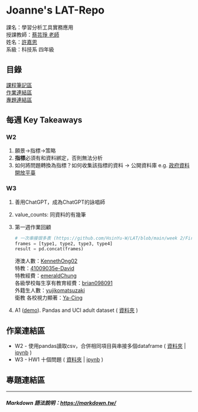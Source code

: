 # Joanne's LAT-Repo

課名：學習分析工具實務應用  
授課教師：[蔡芸琤 老師](https://github.com/pecu/LAT)   
姓名：[許嘉恩](https://github.com/JoanneHsuPeanut)  
系級：科技系 四年級

## 目錄
[課程筆記區](https://github.com/JoanneHsuPeanut/LAT-Repo./blob/main/README.md#%E8%AA%B2%E7%A8%8B%E7%AD%86%E8%A8%98%E5%8D%80)  
[作業連結區](https://github.com/JoanneHsuPeanut/LAT-Repo./blob/main/README.md#%E4%BD%9C%E6%A5%AD%E9%80%A3%E7%B5%90%E5%8D%80)  
[專題連結區](https://github.com/JoanneHsuPeanut/LAT-Repo./blob/main/README.md#%E5%B0%88%E9%A1%8C%E9%80%A3%E7%B5%90%E5%8D%80)  

## 每週 Key Takeaways
### W2
1. 願景→指標→策略
1. **指標**必須有和資料綁定，否則無法分析
1. 如何將問題轉換為指標？如何收集該指標的資料 → 公開資料庫 e.g. [政府資料開放平臺](https://data.gov.tw/)
### W3
1. 善用ChatGPT，成為ChatGPT的詠唱師
1. value_counts: 同資料的有幾筆
1. 第一週作業回顧
    
    ```python
    # 一次串接很多表 (https://github.com/HsinYu-W/LAT/blob/main/week 2/FirstTest.ipynb)
    frames = [type1, type2, type3, type4]
    result = pd.concat(frames)
    ```
    港澳人數：[KennethOng02](https://github.com/KennethOng02/LAT-Repo/blob/main/main.ipynb)  
    特教：[41009035e-David](https://github.com/41009035e-David/LAT/blob/main/Untitled.ipynb)  
    特教經費：[emeraldChung](https://github.com/emeraldChung/LAT/blob/main/test%20week%202.ipynb)  
    各級學校每生享有教育經費：[brian098091](https://github.com/brian098091/LAT-Repo/blob/main/FirstTest.ipynb)  
    外籍生人數：[yujikomatsuzaki](https://github.com/yujikomatsuzaki/LAT-Repo/blob/main/week2/hello.ipynb)  
    衛教 各校視力顯著：[Ya-Cing](https://github.com/Ya-Cing/LAT-Repo/blob/main/2023%2003%2004(week2%20work)/0304%20Test-2.ipynb)  
1. A1 ([demo](https://www.kaggle.com/code/kashnitsky/a1-demo-pandas-and-uci-adult-dataset)). Pandas and UCI adult dataset (
[資料夾](https://github.com/JoanneHsuPeanut/LAT-Repo/tree/main/W03/UCI)
)  

## 作業連結區
* W2 - 使用pandas讀取csv，合併相同項目與串接多個dataframe (
[資料夾](https://github.com/JoanneHsuPeanut/LAT-Repo/tree/main/W02) |
[ipynb](https://github.com/JoanneHsuPeanut/LAT-Repo/blob/main/W02/W2-test.ipynb)
)  
* W3 - HW1 十個問題 (
[資料夾](https://github.com/JoanneHsuPeanut/LAT-Repo/tree/main/W03) |
[ipynb](https://github.com/JoanneHsuPeanut/LAT-Repo/blob/main/W03/W3-hw1.ipynb)
)  

## 專題連結區 


---
##### Markdown 語法說明：https://markdown.tw/
